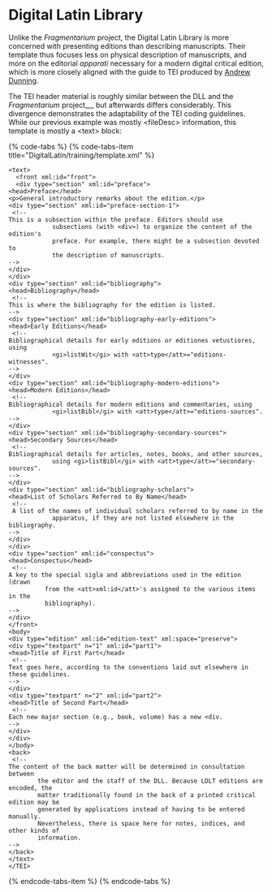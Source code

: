 # Digital Latin Library

Unlike the _Fragmentarium_ project, the Digital Latin Library is more concerned with presenting editions than describing manuscripts. Their template thus focuses less on physical description of manuscripts, and more on the editorial _apparati_ necessary for a modern digital critical edition, which is more closely aligned with the guide to TEI produced by [Andrew Dunning](https://andrewdunning.ca/transcribing-medieval-manuscripts-tei). 

The TEI header material is roughly similar between the DLL and the _Fragmentarium_ project_,_ but afterwards differs considerably. This divergence demonstrates the adaptability of the TEI coding guidelines. While our previous example was mostly &lt;fileDesc&gt; information, this template is mostly a &lt;text&gt; block:

{% code-tabs %}
{% code-tabs-item title="DigitalLatin/training/template.xml" %}
```text
<text>
  <front xml:id="front">
  <div type="section" xml:id="preface">
<head>Preface</head>
<p>General introductory remarks about the edition.</p>
<div type="section" xml:id="preface-section-1">
 <!--
This is a subsection within the preface. Editors should use
            subsections (with <div>) to organize the content of the edition's
            preface. For example, there might be a subsection devoted to
            the description of manuscripts.
-->
</div>
</div>
<div type="section" xml:id="bibliography">
<head>Bibliography</head>
 <!--
This is where the bibliography for the edition is listed.
-->
<div type="section" xml:id="bibliography-early-editions">
<head>Early Editions</head>
 <!--
Bibliographical details for early editions or editiones vetustiores, using
            <gi>listWit</gi> with <att>type</att>="editions-witnesses".
-->
</div>
<div type="section" xml:id="bibliography-modern-editions">
<head>Modern Editions</head>
 <!--
Bibliographical details for modern editions and commentaries, using
            <gi>listBibl</gi> with <att>type</att>="editions-sources".
-->
</div>
<div type="section" xml:id="bibliography-secondary-sources">
<head>Secondary Sources</head>
 <!--
Bibliographical details for articles, notes, books, and other sources,
            using <gi>listBibl</gi> with <att>type</att>="secondary-sources".
-->
</div>
<div type="section" xml:id="bibliography-scholars">
<head>List of Scholars Referred to By Name</head>
 <!--
 A list of the names of individual scholars referred to by name in the
            apparatus, if they are not listed elsewhere in the bibliography.
-->
</div>
</div>
<div type="section" xml:id="conspectus">
<head>Conspectus</head>
 <!--
A key to the special sigla and abbreviations used in the edition (drawn
          from the <att>xml:id</att>'s assigned to the various items in the
          bibliography).
-->
</div>
</front>
<body>
<div type="edition" xml:id="edition-text" xml:space="preserve">
<div type="textpart" n="1" xml:id="part1">
<head>Title of First Part</head>
 <!--
Text goes here, according to the conventions laid out elsewhere in these guidelines.
-->
</div>
<div type="textpart" n="2" xml:id="part2">
<head>Title of Second Part</head>
 <!--
Each new major section (e.g., book, volume) has a new <div.
-->
</div>
</div>
</body>
<back>
 <!--
The content of the back matter will be determined in consultation between
        the editor and the staff of the DLL. Because LDLT editions are encoded, the
        matter traditionally found in the back of a printed critical edition may be
        generated by applications instead of having to be entered manually.
        Nevertheless, there is space here for notes, indices, and other kinds of
        information.
-->
</back>
</text>
</TEI>
```
{% endcode-tabs-item %}
{% endcode-tabs %}

